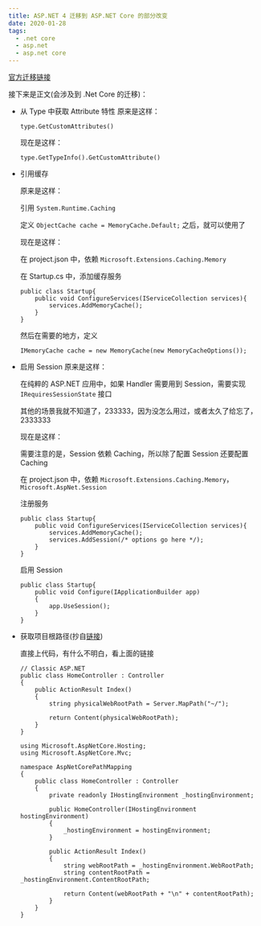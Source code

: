 ```yaml
---
title: ASP.NET 4 迁移到 ASP.NET Core 的部分改变
date: 2020-01-28
tags:
  - .net core
  - asp.net
  - asp.net core
---
```


[官方迁移链接](https://docs.asp.net/en/latest/migration/index.html)

接下来是正文(会涉及到 .Net Core 的迁移)：
- 从 Type 中获取 Attribute 特性
    原来是这样：
    ```
    type.GetCustomAttributes()
    ```
    现在是这样：
    ```
    type.GetTypeInfo().GetCustomAttribute()
    ```
- 引用缓存

    原来是这样：
    
    引用 `System.Runtime.Caching`

    定义 `ObjectCache cache = MemoryCache.Default;` 之后，就可以使用了

    现在是这样：

    在 project.json 中，依赖 `Microsoft.Extensions.Caching.Memory`

    在 Startup.cs 中，添加缓存服务
    ```
    public class Startup{
        public void ConfigureServices(IServiceCollection services){
            services.AddMemoryCache();
        }
    }
    ```
    然后在需要的地方，定义
    ```
    IMemoryCache cache = new MemoryCache(new MemoryCacheOptions());
    ```
- 启用 Session
    原来是这样：

    在纯粹的 ASP.NET 应用中，如果 Handler 需要用到 Session，需要实现 `IRequiresSessionState` 接口

    其他的场景我就不知道了，233333，因为没怎么用过，或者太久了给忘了，2333333

    现在是这样：

    需要注意的是，Session 依赖 Caching，所以除了配置 Session 还要配置 Caching

    在 project.json 中，依赖 `Microsoft.Extensions.Caching.Memory`，`Microsoft.AspNet.Session`

    注册服务
    ```
    public class Startup{
        public void ConfigureServices(IServiceCollection services){
            services.AddMemoryCache();
            services.AddSession(/* options go here */);
        }
    }
    ```
    启用 Session
    ```
    public class Startup{
        public void Configure(IApplicationBuilder app)
        {
            app.UseSession();
        }
    }
    ```
- 获取项目根路径(抄自[链接](https://blog.mariusschulz.com/2016/05/22/getting-the-web-root-path-and-the-content-root-path-in-asp-net-core))

    直接上代码，有什么不明白，看上面的链接
    ```
    // Classic ASP.NET
    public class HomeController : Controller
    {
        public ActionResult Index()
        {
            string physicalWebRootPath = Server.MapPath("~/");
            
            return Content(physicalWebRootPath);
        }
    }
    ```

    ```
    using Microsoft.AspNetCore.Hosting;
    using Microsoft.AspNetCore.Mvc;

    namespace AspNetCorePathMapping
    {
        public class HomeController : Controller
        {
            private readonly IHostingEnvironment _hostingEnvironment;

            public HomeController(IHostingEnvironment hostingEnvironment)
            {
                _hostingEnvironment = hostingEnvironment;
            }

            public ActionResult Index()
            {
                string webRootPath = _hostingEnvironment.WebRootPath;
                string contentRootPath = _hostingEnvironment.ContentRootPath;

                return Content(webRootPath + "\n" + contentRootPath);
            }
        }
    }
    ```